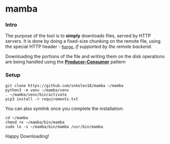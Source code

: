 # mamba

### Intro

The purpose of the tool is to **simply** downloads files, served by HTTP servers. It is done by doing a fixed-size chunking on the remote file, using the special HTTP header - [`Range`](https://developer.mozilla.org/en-US/docs/Web/HTTP/Headers/Range), *if supported by the remote backend*.

Downloading the portions of the file and writing them on the disk operations are being handled using the [**Producer-Consumer**](https://en.wikipedia.org/wiki/Producer%E2%80%93consumer_problem) pattern

### Setup

```shell
git clone https://github.com/snkolev18/mamba ~/mamba
python3 -m venv ~/mamba/venv
. ~/mamba/venv/bin/activate
pip3 install -r requirements.txt
```

You can also symlink once you complete the installation:
```shell
cd ~/mamba
chmod +x ~/mamba/bin/mamba
sudo ln -s ~/mamba/bin/mamba /usr/bin/mamba
```

Happy Downloading!
